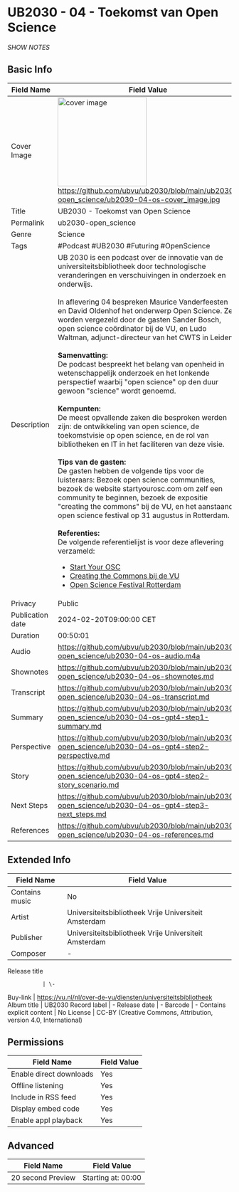# UB2030 - 04 - Toekomst van Open Science
*SHOW NOTES*

## Basic Info

Field Name       | Field Value    
---|---
Cover Image            |  <img src="ub2030-04-os-cover_image.png" alt="cover image" style="width:200px;height:auto;"> <br/> <https://github.com/ubvu/ub2030/blob/main/ub2030-open_science/ub2030-04-os-cover_image.jpg>
Title            | UB2030 - Toekomst van Open Science
Permalink        | ub2030-open_science 
Genre            | Science
Tags             | #Podcast #UB2030 #Futuring #OpenScience
Description      | UB 2030 is een podcast over de innovatie van de universiteitsbibliotheek door technologische veranderingen en verschuivingen in onderzoek en onderwijs. <br/><br/>  In aflevering 04 bespreken Maurice Vanderfeesten en David Oldenhof het onderwerp Open Science. Ze worden vergezeld door de gasten Sander Bosch, open science coördinator bij de VU, en Ludo Waltman, adjunct-directeur van het CWTS in Leiden.  <br/><br/>  **Samenvatting:**<br/>  De podcast bespreekt het belang van openheid in wetenschappelijk onderzoek en het lonkende perspectief waarbij "open science" op den duur gewoon "science" wordt genoemd. <br/><br/> **Kernpunten:**<br/> De meest opvallende zaken die besproken werden zijn: de ontwikkeling van open science, de toekomstvisie op open science, en de rol van bibliotheken en IT in het faciliteren van deze visie. <br/><br/>  **Tips van de gasten:**<br/>  De gasten hebben de volgende tips voor de luisteraars: Bezoek open science communities, bezoek de website startyourosc.com om zelf een community te beginnen, bezoek de expositie "creating the commons" bij de VU, en het aanstaande open science festival op 31 augustus in Rotterdam. <br/><br/>  **Referenties:**<br/>  De volgende referentielijst is voor deze aflevering verzameld: <ul><li><a href="https://startyourosc.com">Start Your OSC</a></li><li><a href="https://www.vu.nl/nl/nieuws-agenda/agenda/2024/jan-mrt/creating-the-commons.aspx">Creating the Commons bij de VU</a></li><li><a href="https://www.opensciencefestival.nl">Open Science Festival Rotterdam</a></li></ul>
Privacy          | Public
Publication date | 2024-02-20T09:00:00 CET
Duration         | 00:50:01
Audio            | <https://github.com/ubvu/ub2030/blob/main/ub2030-open_science/ub2030-04-os-audio.m4a>
Shownotes        | <https://github.com/ubvu/ub2030/blob/main/ub2030-open_science/ub2030-04-os-shownotes.md>
Transcript       | <https://github.com/ubvu/ub2030/blob/main/ub2030-open_science/ub2030-04-os-transcript.md>
Summary          | <https://github.com/ubvu/ub2030/blob/main/ub2030-open_science/ub2030-04-os-gpt4-step1-summary.md>
Perspective      | <https://github.com/ubvu/ub2030/blob/main/ub2030-open_science/ub2030-04-os-gpt4-step2-perspective.md>
Story      | <https://github.com/ubvu/ub2030/blob/main/ub2030-open_science/ub2030-04-os-gpt4-step2-story_scenario.md>
Next Steps       | <https://github.com/ubvu/ub2030/blob/main/ub2030-open_science/ub2030-04-os-gpt4-step3-next_steps.md>
References       | <https://github.com/ubvu/ub2030/blob/main/ub2030-open_science/ub2030-04-os-references.md>


## Extended Info

  Field Name                 | Field Value 
  --------------------------  | -------------------------------------------------------------------
  Contains music              | No
  Artist                      | Universiteitsbibliotheek Vrije Universiteit Amsterdam
  Publisher                   | Universiteitsbibliotheek Vrije Universiteit Amsterdam
  Composer                    | \-
  Release title

               | \-
  Buy-link                    | <https://vu.nl/nl/over-de-vu/diensten/universiteitsbibliotheek>
  Album title                 | UB2030
  Record label                | \-
  Release date                | \-
  Barcode                     | \-
  Contains explicit content   | No
  License                     | CC-BY (Creative Commons, Attribution, version 4.0, International)

## Permissions


  Field Name               | Field Value
  -------------------------| -------------
  Enable direct downloads  | Yes
  Offline listening        | Yes
  Include in RSS feed      | Yes
  Display embed code       | Yes
  Enable appl playback     | Yes
                            

## Advanced


  Field Name         | Field Value
  -------------------| --------------------
  20 second Preview  | Starting at: 00:00